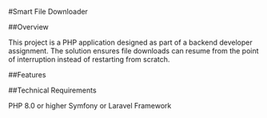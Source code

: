 #Smart File Downloader

##Overview

This project is a PHP application designed as part of a backend developer assignment. The solution ensures file downloads can resume from the point of interruption instead of restarting from scratch.

##Features

##Technical Requirements

PHP 8.0 or higher
Symfony or Laravel Framework
